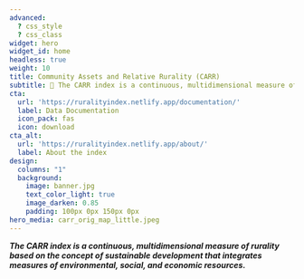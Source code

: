 ```yaml
---
advanced:
  ? css_style
  ? css_class
widget: hero
widget_id: home
headless: true
weight: 10
title: Community Assets and Relative Rurality (CARR)
subtitle: 🧱 The CARR index is a continuous, multidimensional measure of rurality based on the concept of sustainable development that integrates measures of environmental, social, and economic resources. 🧱
cta:
  url: 'https://ruralityindex.netlify.app/documentation/'
  label: Data Documentation
  icon_pack: fas
  icon: download
cta_alt:
  url: 'https://ruralityindex.netlify.app/about/'
  label: About the index
design:
  columns: "1"
  background:
    image: banner.jpg
    text_color_light: true
    image_darken: 0.85
    padding: 100px 0px 150px 0px
hero_media: carr_orig_map_little.jpeg
---
```

***The CARR index is a continuous, multidimensional measure of rurality based on the concept of sustainable development that integrates measures of environmental, social, and economic resources.***
